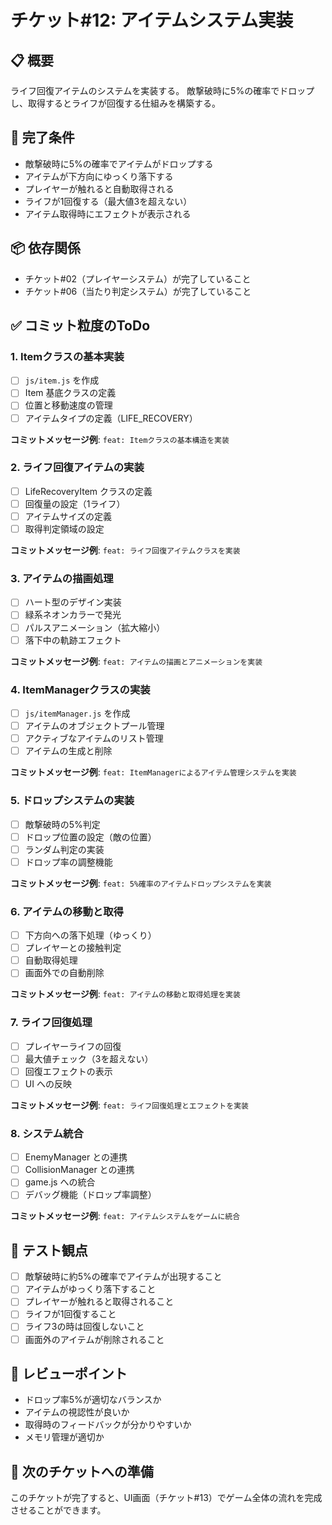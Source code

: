 # チケット#12: アイテムシステム実装

## 📋 概要
ライフ回復アイテムのシステムを実装する。
敵撃破時に5%の確率でドロップし、取得するとライフが回復する仕組みを構築する。

## 🎯 完了条件
- 敵撃破時に5%の確率でアイテムがドロップする
- アイテムが下方向にゆっくり落下する
- プレイヤーが触れると自動取得される
- ライフが1回復する（最大値3を超えない）
- アイテム取得時にエフェクトが表示される

## 📦 依存関係
- チケット#02（プレイヤーシステム）が完了していること
- チケット#06（当たり判定システム）が完了していること

## ✅ コミット粒度のToDo

### 1. Itemクラスの基本実装
- [ ] `js/item.js` を作成
- [ ] Item 基底クラスの定義
- [ ] 位置と移動速度の管理
- [ ] アイテムタイプの定義（LIFE_RECOVERY）

**コミットメッセージ例**: `feat: Itemクラスの基本構造を実装`

### 2. ライフ回復アイテムの実装
- [ ] LifeRecoveryItem クラスの定義
- [ ] 回復量の設定（1ライフ）
- [ ] アイテムサイズの定義
- [ ] 取得判定領域の設定

**コミットメッセージ例**: `feat: ライフ回復アイテムクラスを実装`

### 3. アイテムの描画処理
- [ ] ハート型のデザイン実装
- [ ] 緑系ネオンカラーで発光
- [ ] パルスアニメーション（拡大縮小）
- [ ] 落下中の軌跡エフェクト

**コミットメッセージ例**: `feat: アイテムの描画とアニメーションを実装`

### 4. ItemManagerクラスの実装
- [ ] `js/itemManager.js` を作成
- [ ] アイテムのオブジェクトプール管理
- [ ] アクティブなアイテムのリスト管理
- [ ] アイテムの生成と削除

**コミットメッセージ例**: `feat: ItemManagerによるアイテム管理システムを実装`

### 5. ドロップシステムの実装
- [ ] 敵撃破時の5%判定
- [ ] ドロップ位置の設定（敵の位置）
- [ ] ランダム判定の実装
- [ ] ドロップ率の調整機能

**コミットメッセージ例**: `feat: 5%確率のアイテムドロップシステムを実装`

### 6. アイテムの移動と取得
- [ ] 下方向への落下処理（ゆっくり）
- [ ] プレイヤーとの接触判定
- [ ] 自動取得処理
- [ ] 画面外での自動削除

**コミットメッセージ例**: `feat: アイテムの移動と取得処理を実装`

### 7. ライフ回復処理
- [ ] プレイヤーライフの回復
- [ ] 最大値チェック（3を超えない）
- [ ] 回復エフェクトの表示
- [ ] UI への反映

**コミットメッセージ例**: `feat: ライフ回復処理とエフェクトを実装`

### 8. システム統合
- [ ] EnemyManager との連携
- [ ] CollisionManager との連携
- [ ] game.js への統合
- [ ] デバッグ機能（ドロップ率調整）

**コミットメッセージ例**: `feat: アイテムシステムをゲームに統合`

## 🧪 テスト観点
- [ ] 敵撃破時に約5%の確率でアイテムが出現すること
- [ ] アイテムがゆっくり落下すること
- [ ] プレイヤーが触れると取得されること
- [ ] ライフが1回復すること
- [ ] ライフ3の時は回復しないこと
- [ ] 画面外のアイテムが削除されること

## 📝 レビューポイント
- ドロップ率5%が適切なバランスか
- アイテムの視認性が良いか
- 取得時のフィードバックが分かりやすいか
- メモリ管理が適切か

## 🚀 次のチケットへの準備
このチケットが完了すると、UI画面（チケット#13）でゲーム全体の流れを完成させることができます。